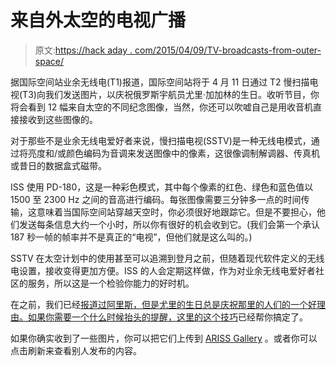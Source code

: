 # 来自外太空的电视广播

> 原文:[https://hack aday . com/2015/04/09/TV-broadcasts-from-outer-space/](https://hackaday.com/2015/04/09/tv-broadcasts-from-outer-space/)

据国际空间站业余无线电(T1)报道，国际空间站将于 4 月 11 日通过 T2 慢扫描电视(T3)向我们发送图片，以庆祝俄罗斯宇航员尤里·加加林的生日。收听节目，你将会看到 12 幅来自太空的不同纪念图像，当然，你还可以吹嘘自己是用收音机直接接收到这些图像的。

对于那些不是业余无线电爱好者来说，慢扫描电视(SSTV)是一种无线电模式，通过将亮度和/或颜色编码为音调来发送图像中的像素，这很像调制解调器、传真机或昔日的数据盒式磁带。

ISS 使用 PD-180，这是一种彩色模式，其中每个像素的红色、绿色和蓝色值以 1500 至 2300 Hz 之间的音高进行编码。每张图像需要三分钟多一点的时间传输，这意味着当国际空间站穿越天空时，你必须很好地跟踪它。但是不要担心，他们发送每条信息大约一个小时，所以你有很好的机会收到它。(我们会第一个承认 187 秒一帧的帧率并不是真正的“电视”，但他们就是这么叫的。)

SSTV 在太空计划中的使用甚至可以追溯到登月之前，但随着现代软件定义的无线电设置，接收变得更加方便。ISS 的人会定期这样做，作为对业余无线电爱好者社区的服务，所以这是一个检验你能力的好时机。

在之前，我们已经[报道过阿里斯，但是尤里的生日总是庆祝那里的人们的一个好理由。如果你需要一个什么时候抬头的提醒，](http://hackaday.com/2011/06/01/radio-packets-from-spaaaace/)[这里的这个技巧](http://hackaday.com/2011/06/09/iss-lamp-tells-you-when-to-look-up/)已经帮你搞定了。

如果你确实收到了一些图片，你可以把它们上传到 [ARISS Gallery](http://www.spaceflightsoftware.com/ARISS_SSTV/index.php) 。或者你可以点击刷新来查看别人发布的内容。